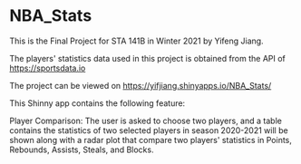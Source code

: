 # NBA_Stats

This is the Final Project for STA 141B in Winter 2021 by Yifeng Jiang.

The players' statistics data used in this project is obtained from the API of https://sportsdata.io

The project can be viewed on https://yifjiang.shinyapps.io/NBA_Stats/

This Shinny app contains the following feature:

Player Comparison: The user is asked to choose two players, and a table contains the statistics of two selected players in season 2020-2021 will be shown along with a radar plot that compare two players' statistics in Points, Rebounds, Assists, Steals, and Blocks.
